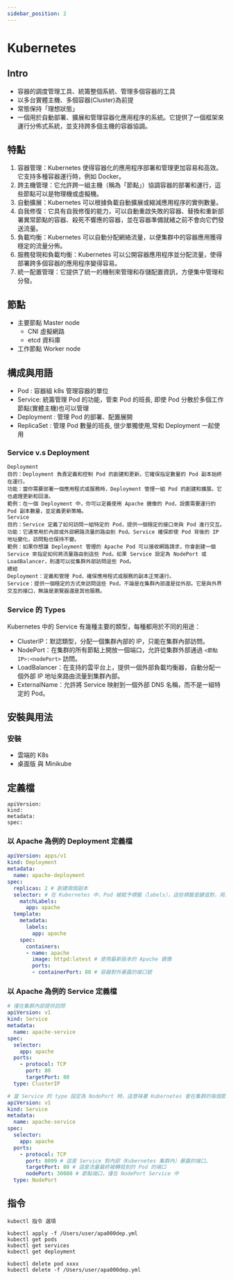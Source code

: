 ```yaml
---
sidebar_position: 2
---
```

# Kubernetes

## Intro
- 容器的調度管理工具、統籌整個系統、管理多個容器的工具
- 以多台實體主機、多個容器(Cluster)為前提
- 常態保持「理想狀態」
- 一個用於自動部署、擴展和管理容器化應用程序的系統。它提供了一個框架來運行分佈式系統，並支持跨多個主機的容器協調。

## 特點
1. 容器管理：Kubernetes 使得容器化的應用程序部署和管理更加容易和高效。它支持多種容器運行時，例如 Docker。
2. 跨主機管理：它允許跨一組主機（稱為「節點」）協調容器的部署和運行，這些節點可以是物理機或虛擬機。
3. 自動擴展：Kubernetes 可以根據負載自動擴展或縮減應用程序的實例數量。
4. 自我修復：它具有自我修復的能力，可以自動重啟失敗的容器、替換和重新部署異常節點的容器、殺死不響應的容器，並在容器準備就緒之前不會向它們發送流量。
5. 負載均衡：Kubernetes 可以自動分配網絡流量，以便集群中的容器應用獲得穩定的流量分佈。
6. 服務發現和負載均衡：Kubernetes 可以公開容器應用程序並分配流量，使得部署跨多個容器的應用程序變得容易。
7. 統一配置管理：它提供了統一的機制來管理和存儲配置資訊，方便集中管理和分發。

## 節點
- 主要節點 Master node
    - CNI 虛擬網路
    - etcd 資料庫
- 工作節點 Worker node

## 構成與用語
- Pod : 容器組 k8s 管理容器的單位
- Service: 統籌管理 Pod 的功能，管束 Pod 的班長, 即使 Pod 分散於多個工作節點(實體主機)也可以管理
- Deployment :  管理 Pod 的部署、配置展開
- ReplicaSet : 管理 Pod 數量的班長, 很少單獨使用,常和 Deployment 一起使用

### Service v.s Deployment
```
Deployment
目的：Deployment 負責定義和控制 Pod 的創建和更新。它確保指定數量的 Pod 副本始終在運行。
功能：當你需要部署一個應用程式或服務時，Deployment 管理一組 Pod 的創建和擴展。它也處理更新和回滾。
範例：在一個 Deployment 中，你可以定義使用 Apache 鏡像的 Pod，設置需要運行的 Pod 副本數量，並定義更新策略。
Service
目的：Service 定義了如何訪問一組特定的 Pod，提供一個穩定的接口來與 Pod 進行交互。
功能：它通常用於內部或外部網路流量的路由到 Pod。Service 確保即使 Pod 背後的 IP 地址變化，訪問點也保持不變。
範例：如果你想讓 Deployment 管理的 Apache Pod 可以接收網路請求，你會創建一個 Service 來指定如何將流量路由到這些 Pod。如果 Service 設定為 NodePort 或 LoadBalancer，則還可以從集群外部訪問這些 Pod。
總結
Deployment：定義和管理 Pod，確保應用程式或服務的副本正常運行。
Service：提供一個穩定的方式來訪問這些 Pod，不論是在集群內部還是從外部。它是與外界交互的接口，無論是瀏覽器還是其他服務。
```

### Service 的 Types
Kubernetes 中的 Service 有幾種主要的類型，每種都用於不同的用途：

- ClusterIP：默認類型，分配一個集群內部的 IP，只能在集群內部訪問。
- NodePort：在集群的所有節點上開放一個端口，允許從集群外部通過 `<節點IP>:<nodePort>` 訪問。
- LoadBalancer：在支持的雲平台上，提供一個外部負載均衡器，自動分配一個外部 IP 地址來路由流量到集群內部。
- ExternalName：允許將 Service 映射到一個外部 DNS 名稱，而不是一組特定的 Pod。


## 安裝與用法
### 安裝
- 雲端的 K8s
- 桌面版 與 Minikube

## 定義檔
```
apiVersion:
kind:
metadata:
spec:
```

### 以 Apache 為例的 Deployment 定義檔
```yaml
apiVersion: apps/v1
kind: Deployment
metadata:
  name: apache-deployment
spec:
  replicas: 2 # 創建兩個副本
  selector: # 在 Kubernetes 中，Pod 被賦予標籤（labels），這些標籤是鍵值對，用於識別和組織 Pod。selector 在 Deployment 定義中用來選擇具有特定標籤的 Pod。換句話說，它告訴 Deploymen
    matchLabels:
      app: apache
  template:
    metadata:
      labels:
        app: apache
    spec:
      containers:
      - name: apache
        image: httpd:latest # 使用最新版本的 Apache 鏡像
        ports:
        - containerPort: 80 # 容器對外暴露的端口號

```

### 以 Apache 為例的 Service 定義檔
```yaml
# 僅在集群內部提供訪問
apiVersion: v1
kind: Service
metadata:
  name: apache-service
spec:
  selector:
    app: apache
  ports:
    - protocol: TCP
      port: 80
      targetPort: 80
  type: ClusterIP

# 當 Service 的 type 設定為 NodePort 時，這意味著 Kubernetes 會在集群的每個節點上開放一個特定的端口，從而使得外部流量能夠通過這個端口訪問 Pod。
apiVersion: v1
kind: Service
metadata:
  name: apache-service
spec:
  selector:
    app: apache
  ports:
    - protocol: TCP
      port: 8099 # 這是 Service 對內部（Kubernetes 集群內）暴露的端口。
      targetPort: 80 # 這是流量最終被轉發到的 Pod 的端口
      nodePort: 30080 # 節點端口，僅在 NodePort Service 中
  type: NodePort
```
## 指令
```shell
kubectl 指令 選項

kubectl apply -f /Users/user/apa000dep.yml
kubectl get pods
kubectl get services
kubectl get deployment

kubectl delete pod xxxx
kubectl delete -f /Users/user/apa000dep.yml
```